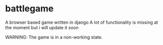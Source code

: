 # battlegame
A browser based game written in django
A lot of functionality is missing at the moment but i will update it soon

WARNING: The game is in a non-working state. 
